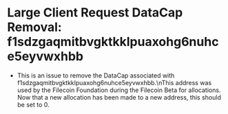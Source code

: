  
# Large Client Request DataCap Removal: f1sdzgaqmitbvgktkklpuaxohg6nuhce5eyvwxhbb

- This is an issue to remove the DataCap associated with f1sdzgaqmitbvgktkklpuaxohg6nuhce5eyvwxhbb.\nThis address was used by the Filecoin Foundation during the Filecoin Beta for allocations. Now that a new allocation has been made to a new address, this should be set to 0.
